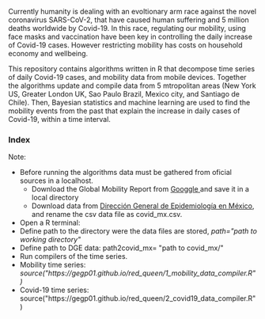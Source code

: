 Currently humanity is dealing with an evoltionary arm race against the novel coronavirus SARS-CoV-2, that have caused human suffering and 5 million deaths worldwide by Covid-19. In this race, regulating our mobility, using face masks and vaccination have been key in controlling the daily increase of Covid-19 cases. However restricting mobility has costs on household economy and wellbeing. 

This repository contains algorithms written in R that decompose time series of daily Covid-19 cases, and mobility data from mobile devices. Together the algorithms update and compile data from 5 mtropolitan areas (New York US, Greater London UK, Sao Paulo Brazil, Mexico city, and Santiago de Chile). Then, Bayesian statistics and machine learning are used to find the mobility events from the past that explain the increase in daily cases of Covid-19, within a time interval.

<h3>Index</h3>

Note: 

<ul>
  <li>Before running the algorithms data must be gathered from oficial sources in a localhost.
  <ul>
    <li> Download the Global Mobility Report from <a href = "https://www.gstatic.com/covid19/mobility/Global_Mobility_Report.csv" target="_blank"> Googgle </a> and save it in a local directory</li>
    <li>Download data from <a href= "https://www.gob.mx/salud/documentos/datos-abiertos-152127" target="_blank">Dirección General de Epidemiología en México</a>, and rename the csv data file as covid_mx.csv.</li>
   </ul></li>
  <li>Open a R terminal:
  <li>Define path to the directory were the data files are stored, <i>path="path to working directory"</i></li>
  <li>Define path to DGE data: path2covid_mx= "path to covid_mx/"</li>    
  <li>Run compilers of the time series.
    <li> Mobility time series: <i>source("https://gegp01.github.io/red_queen/1_mobility_data_compiler.R")</i></li>
    <li> Covid-19 time series: 
            source("https://gegp01.github.io/red_queen/2_covid19_data_compiler.R")</i></li>
  </li>   
 </ul>
 

